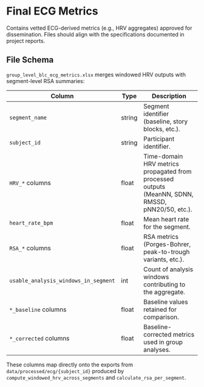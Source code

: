 # Final ECG Metrics

Contains vetted ECG-derived metrics (e.g., HRV aggregates) approved for dissemination. Files should align with the specifications documented in project reports.

## File Schema

`group_level_blc_ecg_metrics.xlsx` merges windowed HRV outputs with segment-level RSA summaries:

| Column | Type | Description |
| --- | --- | --- |
| `segment_name` | string | Segment identifier (baseline, story blocks, etc.). |
| `subject_id` | string | Participant identifier. |
| `HRV_*` columns | float | Time-domain HRV metrics propagated from processed outputs (MeanNN, SDNN, RMSSD, pNN20/50, etc.). |
| `heart_rate_bpm` | float | Mean heart rate for the segment. |
| `RSA_*` columns | float | RSA metrics (Porges-Bohrer, peak-to-trough variants, etc.). |
| `usable_analysis_windows_in_segment` | int | Count of analysis windows contributing to the aggregate. |
| `*_baseline` columns | float | Baseline values retained for comparison. |
| `*_corrected` columns | float | Baseline-corrected metrics used in group analyses. |

These columns map directly onto the exports from `data/processed/ecg/{subject_id}` produced by `compute_windowed_hrv_across_segments` and `calculate_rsa_per_segment`.
